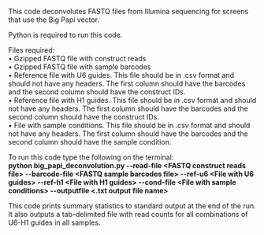 This code deconvolutes FASTQ files from Illumina sequencing for screens that use the Big Papi vector.<br/>

Python is required to run this code.<br/>

Files required:<br/>
• Gzipped FASTQ file with construct reads<br/>
• Gzipped FASTQ file with sample barcodes<br/>
• Reference file with U6 guides. This file should be in .csv format and should not have any headers. The first column should have the barcodes and the second column should have the construct IDs.<br/>
• Reference file with H1 guides. This file should be in .csv format and should not have any headers. The first column should have the barcodes and the second column should have the construct IDs.<br/>
• File with sample conditions. This file should be in .csv format and should not have any headers. The first column should have the barcodes and the second column should have the sample condition.<br/>


To run this code type the following on the terminal:<br/>
<b>python big_papi_deconvolution.py --read-file \<FASTQ construct reads file\> --barcode-file \<FASTQ sample barcodes file\> --ref-u6 \<File with U6 guides\> --ref-h1 \<File with H1 guides\> --cond-file \<File with sample conditions\> --outputfile \<.txt output file name\> <br/></b>

This code prints summary statistics to standard output at the end of the run. It also outputs a tab-delimited file with read counts for all combinations of U6-H1 guides in all samples. 



